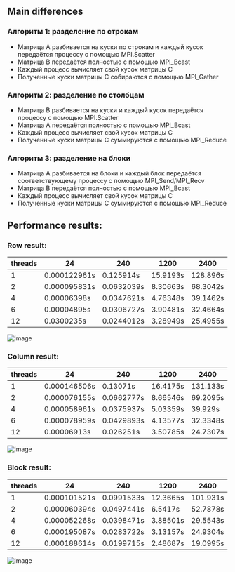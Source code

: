 ## Main differences
### Алгоритм 1: разделение по строкам

* Матрица A разбивается на куски по строкам и каждый кусок передаётся процессу с помощью MPI.Scatter
* Матрица B передаётся полностью с помощью MPI_Bcast
* Каждый процесс вычисляет свой кусок матрицы C
* Полученные куски матрицы C собираются с помощью MPI_Gather

### Алгоритм 2: разделение по столбцам

* Матрица B разбивается на куски и каждый кусок передаётся процессу с помощью MPI.Scatter
* Матрица A передаётся полностью с помощью MPI_Bcast
* Каждый процесс вычисляет свой кусок матрицы C
* Полученные куски матрицы C суммируются с помощью MPI_Reduce
### Алгоритм 3: разделение на блоки

* Матрица A разбивается на блоки и каждый блок передаётся соответствующему процессу с помощью MPI_Send/MPI_Recv
* Матрица B передаётся полностью с помощью MPI_Bcast
* Каждый процесс вычисляет свой кусок матрицы C
* Полученные куски матрицы C суммируются с помощью MPI_Reduce

## Performance results:
### Row result:

|threads|24          |240       |1200    |2400    |
|-------|------------|----------|--------|--------|
|1      |0.000122961s|0.125914s |15.9193s|128.896s|
|2      |0.000095831s|0.0632039s|8.30663s|68.3042s|
|4      |0.00006398s |0.0347621s|4.76348s|39.1462s|
|6      |0.00004895s |0.0306727s|3.90481s|32.4664s|
|12     |0.0300235s  |0.0244012s|3.28949s|25.4955s|

![image](https://user-images.githubusercontent.com/62809413/227742539-a370e197-9478-4913-b02a-1d9793bd238c.png)

### Column result:
|threads|24          |240       |1200    |2400    |
|-------|------------|----------|--------|--------|
|1      |0.000146506s|0.13071s  |16.4175s|131.133s|
|2      |0.000076155s|0.0662777s|8.66546s|69.2095s|
|4      |0.000058961s|0.0375937s|5.03359s|39.929s |
|6      |0.000078959s|0.0429893s|4.13577s|32.3348s|
|12     |0.00006913s |0.026251s |3.50785s|24.7307s|

![image](https://user-images.githubusercontent.com/62809413/227742834-a4e90cb6-2957-4310-bd43-a39913fd1bdf.png)

### Block result:
|threads|24          |240       |1200    |2400    |
|-------|------------|----------|--------|--------|
|1      |0.000101521s|0.0991533s|12.3665s|101.931s|
|2      |0.000060394s|0.0497441s|6.5417s |52.7878s|
|4      |0.000052268s|0.0398471s|3.88501s|29.5543s|
|6      |0.000195087s|0.0283722s|3.13157s|24.9304s|
|12     |0.000188614s|0.0199715s|2.48687s|19.0995s|

![image](https://user-images.githubusercontent.com/62809413/227742902-2b844cf4-bd2e-42c2-80b2-07d9dd6bccf1.png)

